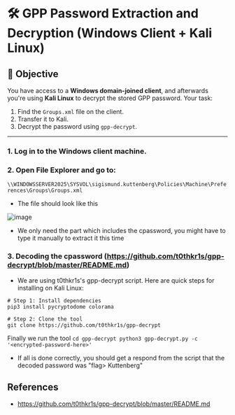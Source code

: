 # 🛠️ GPP Password Extraction and Decryption (Windows Client + Kali Linux)

## 🎯 Objective

You have access to a **Windows domain-joined client**, and afterwards you're using **Kali Linux** to decrypt the stored GPP password. Your task:

1. Find the `Groups.xml` file on the client.
2. Transfer it to Kali.
3. Decrypt the password using `gpp-decrypt`.

---

### 1. Log in to the Windows client machine.
### 2. Open **File Explorer** and go to:
`\\WINDOWSSERVER2025\SYSVOL\sigismund.kuttenberg\Policies\Machine\Preferences\Groups\Groups.xml`

- The file should look like this

![image](https://github.com/user-attachments/assets/81ca2dcf-b066-4c6b-a73c-89c152f8e6aa)

- We only need the part which includes the cpassword, you might have to type it manually to extract it this time

### 3. Decoding the cpassword (https://github.com/t0thkr1s/gpp-decrypt/blob/master/README.md)
- We are using t0thkr1s's gpp-decrypt script. Here are quick steps for installing on Kali Linux:

```
# Step 1: Install dependencies
pip3 install pycryptodome colorama

# Step 2: Clone the tool
git clone https://github.com/t0thkr1s/gpp-decrypt

```

Finally we run the tool
``
cd gpp-decrypt
python3 gpp-decrypt.py -c '<encrypted-password-here>'
``

- If all is done correctly, you should get a respond from the script that the decoded password was "flag> Kuttenberg"

## References
- https://github.com/t0thkr1s/gpp-decrypt/blob/master/README.md
